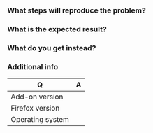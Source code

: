 ### What steps will reproduce the problem?

### What is the expected result?

### What do you get instead?

### Additional info

| Q                | A 
|------------------|---
| Add-on version   | 
| Firefox version  | 
| Operating system | 

